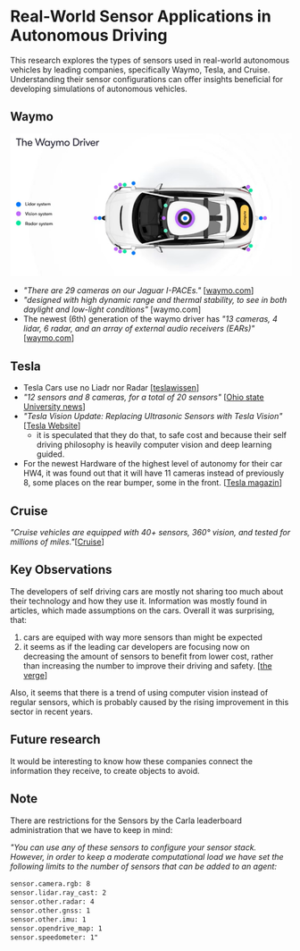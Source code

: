 # Real-World Sensor Applications in Autonomous Driving

This research explores the types of sensors used in real-world autonomous vehicles by leading companies, specifically Waymo, Tesla, and Cruise. Understanding their sensor configurations can offer insights beneficial for developing simulations of autonomous vehicles.

## Waymo

![alt text](../../../assets/TheWaymoDriverSensors.png)

- *"There are 29 cameras on our Jaguar I-PACEs."* [[waymo.com](https://waymo.com/waymo-driver/)]
- *"designed with high dynamic range and thermal stability, to see in both daylight and low-light conditions"* [waymo.com]
- The newest (6th) generation of the waymo driver has *"13 cameras, 4 lidar, 6 radar, and an array of external audio receivers (EARs)"* [[waymo.com](https://waymo.com/blog/2024/08/meet-the-6th-generation-waymo-driver/)]
  
## Tesla 

- Tesla Cars use no Liadr nor Radar [[teslawissen](https://teslawissen.ch/tesla-autopilot-unterschiede-der-hardware-generationen/)]
- *"12 sensors and 8 cameras, for a total of 20 sensors"* [[Ohio state University news](https://u.osu.edu/engr2367selfdrivingcars/how-does-a-self-driving-car-work-1-false/)]
- *"Tesla Vision Update: Replacing Ultrasonic Sensors with Tesla Vision"* [[Tesla Website](https://www.tesla.com/support/transitioning-tesla-vision)]
  - it is speculated that they do that, to safe cost and because their self driving philosophy is heavily computer vision and deep learning guided. 
- For the newest Hardware of the highest level of autonomy for their car HW4, it was found out that it will have 11 cameras instead of previously 8, some places on the rear bumper, some in the front. [[Tesla magazin](https://teslamag.de/news/neue-autopilot-hardware-tesla-anschluesse-radar-mehr-kameras-56719)]

## Cruise

*"Cruise vehicles are equipped with 40+ sensors, 360° vision, and tested for millions of miles."*[[Cruise](https://www.getcruise.com/)]

## Key Observations


The developers of self driving cars are mostly not sharing too much about their technology and how they use it. Information was mostly found in articles, which made assumptions on the cars.
Overall it was surprising, that:

1. cars are equiped with way more sensors than might be expected
2. it seems as if the leading car developers are focusing now on decreasing the amount of sensors to benefit from lower cost, rather than increasing the number to improve their driving and safety. [[the verge](https://www.theverge.com/2018/3/28/17172666/uber-self-driving-crash-sensor-lidar-email-ducey)]

Also, it seems that there is a trend of using computer vision instead of regular sensors, which is probably caused by the rising improvement in this sector in recent years.

## Future research

It would be interesting to know how these companies connect the information they receive, to create objects to avoid.

## Note

There are restrictions for the Sensors by the Carla leaderboard administration that we have to keep in mind:

*"You can use any of these sensors to configure your sensor stack. However, in order to keep a moderate computational load we have set the following limits to the number of sensors that can be added to an agent:*

    sensor.camera.rgb: 8
    sensor.lidar.ray_cast: 2
    sensor.other.radar: 4
    sensor.other.gnss: 1
    sensor.other.imu: 1
    sensor.opendrive_map: 1
    sensor.speedometer: 1"
